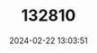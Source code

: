 ---
title: "132810"
category: "Variola albimarginata"
draft: false
date: 2024-02-22 13:03:51
languages:
  English: ["Lunar-tailed Grouper", "Lyre-tail Cod", "Lyre-tail Trout", "Moontail Seabass", "Painted Coral Trout", "Whitemargin Lyretail Grouper", "White-edged Lyre Tail"]
  Creoles and pidgins, French-based (Other): ["Croissant Queue Blanche", "Vielle Mulatresse"]
  Spanish; Castilian: ["Mero Rabiblanco"]
  French: ["Tire Bourre"]
---